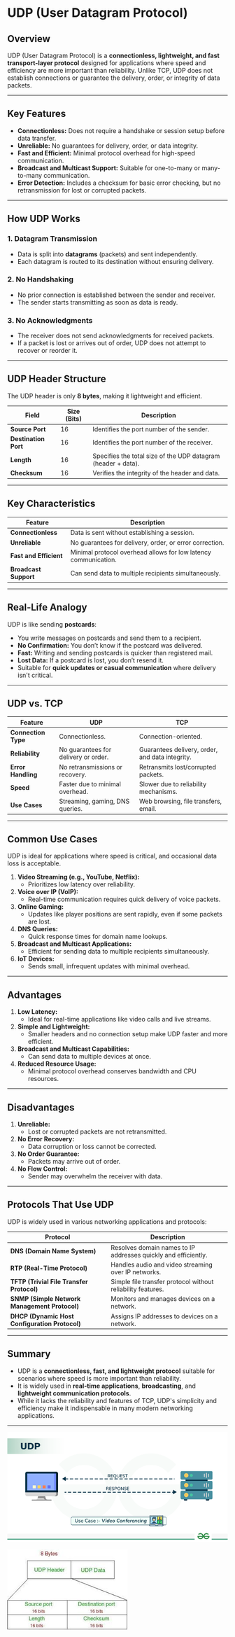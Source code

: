 # UDP (User Datagram Protocol)

## Overview
UDP (User Datagram Protocol) is a **connectionless, lightweight, and fast transport-layer protocol** designed for applications where speed and efficiency are more important than reliability. Unlike TCP, UDP does not establish connections or guarantee the delivery, order, or integrity of data packets.

---

## Key Features
- **Connectionless:** Does not require a handshake or session setup before data transfer.
- **Unreliable:** No guarantees for delivery, order, or data integrity.
- **Fast and Efficient:** Minimal protocol overhead for high-speed communication.
- **Broadcast and Multicast Support:** Suitable for one-to-many or many-to-many communication.
- **Error Detection:** Includes a checksum for basic error checking, but no retransmission for lost or corrupted packets.

---

## How UDP Works

### 1. Datagram Transmission
- Data is split into **datagrams** (packets) and sent independently.
- Each datagram is routed to its destination without ensuring delivery.

### 2. No Handshaking
- No prior connection is established between the sender and receiver.
- The sender starts transmitting as soon as data is ready.

### 3. No Acknowledgments
- The receiver does not send acknowledgments for received packets.
- If a packet is lost or arrives out of order, UDP does not attempt to recover or reorder it.

---

## UDP Header Structure
The UDP header is only **8 bytes**, making it lightweight and efficient.

| Field                | Size (Bits) | Description                                                   |
|----------------------|-------------|---------------------------------------------------------------|
| **Source Port**       | 16          | Identifies the port number of the sender.                    |
| **Destination Port**  | 16          | Identifies the port number of the receiver.                  |
| **Length**            | 16          | Specifies the total size of the UDP datagram (header + data).|
| **Checksum**          | 16          | Verifies the integrity of the header and data.               |

---

## Key Characteristics
| Feature              | Description                                                                                  |
|----------------------|----------------------------------------------------------------------------------------------|
| **Connectionless**   | Data is sent without establishing a session.                                                 |
| **Unreliable**       | No guarantees for delivery, order, or error correction.                                       |
| **Fast and Efficient** | Minimal protocol overhead allows for low latency communication.                            |
| **Broadcast Support** | Can send data to multiple recipients simultaneously.                                        |

---

## Real-Life Analogy
UDP is like sending **postcards**:
- You write messages on postcards and send them to a recipient.
- **No Confirmation:** You don’t know if the postcard was delivered.
- **Fast:** Writing and sending postcards is quicker than registered mail.
- **Lost Data:** If a postcard is lost, you don’t resend it.
- Suitable for **quick updates or casual communication** where delivery isn't critical.

---

## UDP vs. TCP
| Feature               | UDP                              | TCP                              |
|-----------------------|-----------------------------------|----------------------------------|
| **Connection Type**    | Connectionless.                 | Connection-oriented.             |
| **Reliability**        | No guarantees for delivery or order. | Guarantees delivery, order, and data integrity. |
| **Error Handling**     | No retransmissions or recovery.  | Retransmits lost/corrupted packets. |
| **Speed**              | Faster due to minimal overhead. | Slower due to reliability mechanisms. |
| **Use Cases**          | Streaming, gaming, DNS queries. | Web browsing, file transfers, email. |

---

## Common Use Cases
UDP is ideal for applications where speed is critical, and occasional data loss is acceptable.

1. **Video Streaming (e.g., YouTube, Netflix):**
   - Prioritizes low latency over reliability.
2. **Voice over IP (VoIP):**
   - Real-time communication requires quick delivery of voice packets.
3. **Online Gaming:**
   - Updates like player positions are sent rapidly, even if some packets are lost.
4. **DNS Queries:**
   - Quick response times for domain name lookups.
5. **Broadcast and Multicast Applications:**
   - Efficient for sending data to multiple recipients simultaneously.
6. **IoT Devices:**
   - Sends small, infrequent updates with minimal overhead.

---

## Advantages
1. **Low Latency:**
   - Ideal for real-time applications like video calls and live streams.
2. **Simple and Lightweight:**
   - Smaller headers and no connection setup make UDP faster and more efficient.
3. **Broadcast and Multicast Capabilities:**
   - Can send data to multiple devices at once.
4. **Reduced Resource Usage:**
   - Minimal protocol overhead conserves bandwidth and CPU resources.

---

## Disadvantages
1. **Unreliable:**
   - Lost or corrupted packets are not retransmitted.
2. **No Error Recovery:**
   - Data corruption or loss cannot be corrected.
3. **No Order Guarantee:**
   - Packets may arrive out of order.
4. **No Flow Control:**
   - Sender may overwhelm the receiver with data.

---

## Protocols That Use UDP
UDP is widely used in various networking applications and protocols:

| Protocol             | Description                                                                                   |
|----------------------|-----------------------------------------------------------------------------------------------|
| **DNS (Domain Name System)** | Resolves domain names to IP addresses quickly and efficiently.                        |
| **RTP (Real-Time Protocol)** | Handles audio and video streaming over IP networks.                                   |
| **TFTP (Trivial File Transfer Protocol)** | Simple file transfer protocol without reliability features.                  |
| **SNMP (Simple Network Management Protocol)** | Monitors and manages devices on a network.                            |
| **DHCP (Dynamic Host Configuration Protocol)** | Assigns IP addresses to devices on a network.                          |

---

## Summary

- UDP is a **connectionless, fast, and lightweight protocol** suitable for scenarios where speed is more important than reliability.
- It is widely used in **real-time applications**, **broadcasting**, and **lightweight communication protocols**.
- While it lacks the reliability and features of TCP, UDP's simplicity and efficiency make it indispensable in many modern networking applications.

---
![UDP Transmission GIF](https://github.com/Ankithv007/Kubernetes/blob/main/images/networking%20UDP-gif.gif)



![UDP Header](https://github.com/Ankithv007/Kubernetes/blob/main/images/networking%20udp%20header.jpg)
